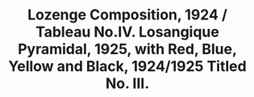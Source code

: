 ---
ee_id_thing: '2232'
site: '1'
type: '2'
inv_num: 2011-126
url: 2011-126-lozenge-composition
title: Lozenge Composition, 1924 / Tableau No.IV. Losangique Pyramidal, 1925, with
  Red, Blue, Yellow and Black, 1924/1925 Titled No. III.
year: '2011'
display_year: '2011'
medium: Lithograph on paper
dims: 280mm x 215mm
pitch: "​Page ripped from Mondrain book,... flipped. :)"
ps: ''
live_url: ''
related: ''
youtube: ''
related_code: ''
imgs: lozenge-2011-176-digital-database-ih.jpg
subheading: ''
download: ''
add_credit: ''
commission: Studio Voltaire
layout: things-i-made
---